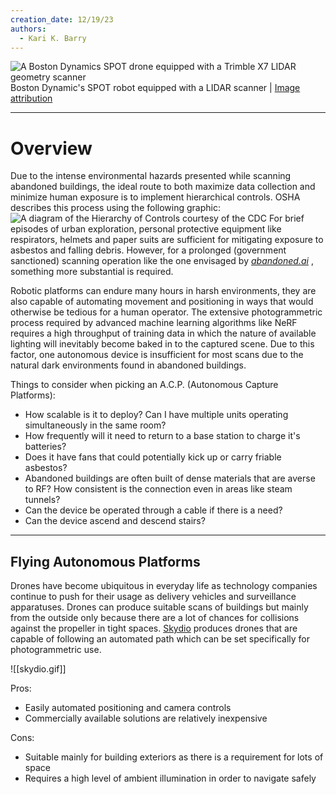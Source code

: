 ```yaml
---
creation_date: 12/19/23
authors:
  - Kari K. Barry
---
```

![A Boston Dynamics SPOT drone equipped with a Trimble X7 LIDAR geometry scanner](https://media.wired.com/photos/5f92e32c227dbb78ec30da74/master/pass/Science_Spot_AB_0P1A1612.jpg) 
<br/>
Boston Dynamic's SPOT robot equipped with a LIDAR scanner | [Image attribution](https://www.google.com/url?sa=i&url=https%3A%2F%2Fwww.wired.com%2Fstory%2Fget-wired-podcast-14-boston-dynamics%2F&psig=AOvVaw3CyM17OAkr4SXcI20WCHF_&ust=1703096449608000&source=images&cd=vfe&opi=89978449&ved=0CBQQjhxqFwoTCNDZ2eyOnIMDFQAAAAAdAAAAABAD)

---

# Overview
Due to the intense environmental hazards presented while scanning abandoned buildings, the ideal route to both maximize data collection and minimize human exposure is to implement hierarchical controls. OSHA describes this process using the following graphic:
![A diagram of the Hierarchy of Controls courtesy of the CDC ](https://www.cdc.gov/niosh/topics/hierarchy/images/NIOSH_HOC_Main_508_photocredit.jpg) 
For brief episodes of urban exploration, personal protective equipment like respirators, helmets and paper suits are sufficient for mitigating exposure to asbestos and falling debris. However, for a prolonged (government sanctioned) scanning operation like the one envisaged by [*abandoned.ai*](https://abandoned.ai) , something more substantial is required.

Robotic platforms can endure many hours in harsh environments, they are also capable of automating movement and positioning in ways that would otherwise be tedious for a human operator. The extensive photogrammetric process required by advanced machine learning algorithms like NeRF requires a high throughput of training data in which the nature of available lighting will inevitably become baked in to the captured scene. Due to this factor, one autonomous device is insufficient for most scans due to the natural dark environments found in abandoned buildings.

Things to consider when picking an A.C.P. (Autonomous Capture Platforms):
- How scalable is it to deploy? Can I have multiple units operating simultaneously in the same room?
- How frequently will it need to return to a base station to charge it's batteries?
- Does it have fans that could potentially kick up or carry friable asbestos?
- Abandoned buildings are often built of dense materials that are averse to RF? How consistent is the connection even in areas like steam tunnels?
- Can the device be operated through a cable if there is a need?
- Can the device ascend and descend stairs? 

---

## Flying Autonomous Platforms
Drones have become ubiquitous in everyday life as technology companies continue to push for their usage as delivery vehicles and surveillance apparatuses. Drones can produce suitable scans of buildings but mainly from the outside only because there are a lot of chances for collisions against the propeller in tight spaces. [Skydio](https://www.skydio.com/) produces drones that are capable of following an automated path which can be set specifically for photogrammetric use. 

![[skydio.gif]]

Pros:
- Easily automated positioning and camera controls
- Commercially available solutions are relatively inexpensive

Cons:
- Suitable mainly for building exteriors as there is a requirement for lots of space
- Requires a high level of ambient illumination in order to navigate safely
